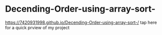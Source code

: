# Decending-Order-using-array-sort-


https://7420931998.github.io/Decending-Order-using-array-sort-/ tap here for a quick prview of my project
